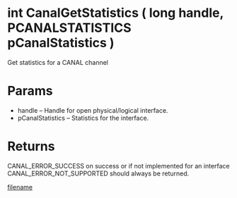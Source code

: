 # int CanalGetStatistics ( long handle,  PCANALSTATISTICS pCanalStatistics  )

Get statistics for a CANAL channel


# Params

*  handle – Handle for open physical/logical interface.
*  pCanalStatistics – Statistics for the interface.

# Returns

CANAL_ERROR_SUCCESS on success or if not implemented for an interface CANAL_ERROR_NOT_SUPPORTED should always be returned.

[filename](./bottom_copyright.md ':include')
